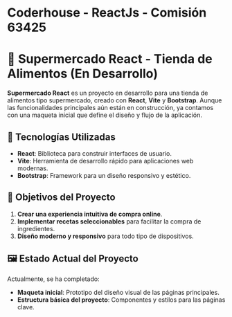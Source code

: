 # Coderhouse - ReactJs - Comisión 63425

# 🛒 Supermercado React - Tienda de Alimentos (En Desarrollo)

**Supermercado React** es un proyecto en desarrollo para una tienda de alimentos tipo supermercado, creado con **React**, **Vite** y **Bootstrap**. Aunque las funcionalidades principales aún están en construcción, ya contamos con una maqueta inicial que define el diseño y flujo de la aplicación.

## 🚀 Tecnologías Utilizadas

- **React**: Biblioteca para construir interfaces de usuario.
- **Vite**: Herramienta de desarrollo rápido para aplicaciones web modernas.
- **Bootstrap**: Framework para un diseño responsivo y estético.

## 🌟 Objetivos del Proyecto

1. **Crear una experiencia intuitiva de compra online**.
2. **Implementar recetas seleccionables** para facilitar la compra de ingredientes.
3. **Diseño moderno y responsivo** para todo tipo de dispositivos.

## 🖼️ Estado Actual del Proyecto

Actualmente, se ha completado:
- **Maqueta inicial**: Prototipo del diseño visual de las páginas principales.
- **Estructura básica del proyecto**: Componentes y estilos para las páginas clave.

 